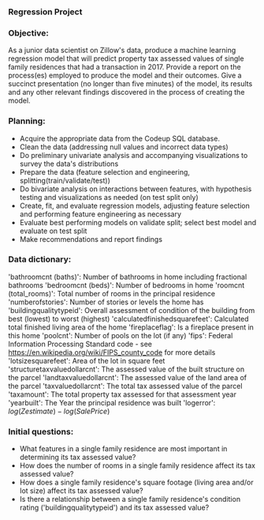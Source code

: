 ### Regression Project

### Objective: 
As a junior data scientist on Zillow's data, produce a machine learning regression model that will predict property tax assessed values of single family residences that had a transaction in 2017. Provide a report on the process(es) employed to produce the model and their outcomes. Give a succinct presentation (no longer than five minutes) of the model, its results and any other relevant findings discovered in the process of creating the model.

### Planning:
- Acquire the appropriate data from the Codeup SQL database.
- Clean the data (addressing null values and incorrect data types)
- Do preliminary univariate analysis and accompanying visualizations to survey the data's distributions
- Prepare the data (feature selection and engineering, splitting(train/validate/test))
- Do bivariate analysis on interactions between features, with hypothesis testing and visualizations as needed (on test split only)
- Create, fit, and evaluate regression models, adjusting feature selection and performing feature engineering as necessary
- Evaluate best performing models on validate split; select best model and evaluate on test split
- Make recommendations and report findings

### Data dictionary:

'bathroomcnt (baths)':	 Number of bathrooms in home including fractional bathrooms
'bedroomcnt (beds)':	 Number of bedrooms in home 
'roomcnt (total_rooms)':	 Total number of rooms in the principal residence
'numberofstories':	 Number of stories or levels the home has
'buildingqualitytypeid':	 Overall assessment of condition of the building from best (lowest) to worst (highest)
'calculatedfinishedsquarefeet':	 Calculated total finished living area of the home 
'fireplaceflag':	 Is a fireplace present in this home
'poolcnt':	 Number of pools on the lot (if any)
'fips':	 Federal Information Processing Standard code -  see https://en.wikipedia.org/wiki/FIPS_county_code for more details
'lotsizesquarefeet':	 Area of the lot in square feet
'structuretaxvaluedollarcnt':	The assessed value of the built structure on the parcel
'landtaxvaluedollarcnt':	The assessed value of the land area of the parcel
'taxvaluedollarcnt':	The total tax assessed value of the parcel
'taxamount':	The total property tax assessed for that assessment year
'yearbuilt':	 The Year the principal residence was built 
'logerror': $log(Zestimate) - log(Sale Price)$

### Initial questions:
- What features in a single family residence are most important in determining its tax assessed value?
- How does the number of rooms in a single family residence affect its tax assessed value?
- How does a single family residence's square footage (living area and/or lot size) affect its tax assessed value?
- Is there a relationship between a single family residence's condition rating ('buildingqualitytypeid') and its tax assessed value?